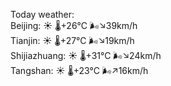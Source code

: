 Today weather:  
Beijing: ☀️   🌡️+26°C 🌬️↘39km/h  
Tianjin: ☀️   🌡️+27°C 🌬️↘19km/h  
Shijiazhuang: ☀️   🌡️+31°C 🌬️↘24km/h  
Tangshan: ☀️   🌡️+23°C 🌬️↗16km/h  
